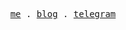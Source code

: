 <p align="center">
  <samp>
    <a href="https://islzg.vercel.app/">me</a> .
    <a href="https://islzg.vercel.app/post">blog</a> .
    <a href="https://t.me/+MmKrFhD6zdhhY2M1">telegram</a>
  </samp>
</p>
